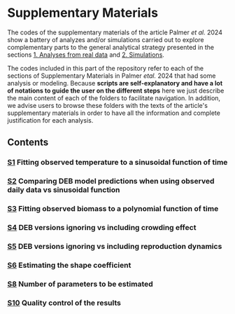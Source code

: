 # Supplementary Materials

The codes of the supplementary materials of the article Palmer _et al._ 2024 show a battery of analyzes and/or simulations carried out to explore complementary parts to the general analytical strategy presented in the sections [1. Analyses from real data](./1_REALDATA) and [2. Simulations](./2_SIMULATIONS). 

The codes included in this part of the repository refer to each of the sections of Supplementary Materials in Palmer _etal._ 2024 that had some analysis or modeling. Because **scripts are self-explanatory and have a lot of notations to guide the user on the different steps** here we just describe the main content of each of the folders to facilitate navigation. In addition, we advise users to browse these folders with the texts of the article's supplementary materials in order to have all the information and complete justification for each analysis.

## Contents
### [S1](../3_SUPPLEMENTARY_MATERIALS/S1) Fitting observed temperature to a sinusoidal function of time
### [S2](../3_SUPPLEMENTARY_MATERIALS/S2) Comparing DEB model predictions when using observed daily data vs sinusoidal function
### [S3](../3_SUPPLEMENTARY_MATERIALS/S3) Fitting observed biomass to a polynomial function of time
### [S4](../3_SUPPLEMENTARY_MATERIALS/S4) DEB versions ignoring vs including crowding effect
### [S5](../3_SUPPLEMENTARY_MATERIALS/S5) DEB versions ignoring vs including reproduction dynamics
### [S6](../3_SUPPLEMENTARY_MATERIALS/S6) Estimating the shape coefficient
### [S8](../3_SUPPLEMENTARY_MATERIALS/S8) Number of parameters to be estimated
### [S10](../3_SUPPLEMENTARY_MATERIALS/S10) Quality control of the results 


